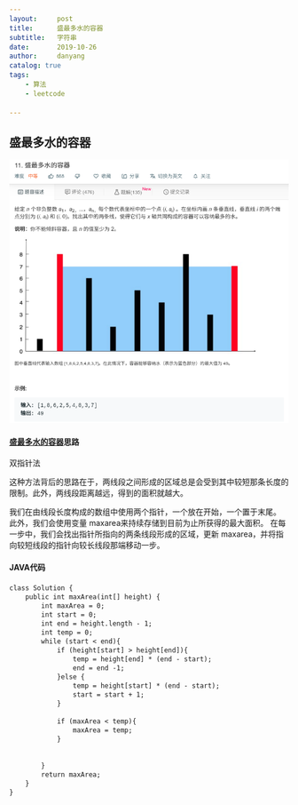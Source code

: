 ```yaml
---
layout:     post
title:      盛最多水的容器
subtitle:   字符串
date:       2019-10-26
author:     danyang
catalog: true
tags:
    - 算法
    - leetcode

---
```


## 盛最多水的容器

![](../img/盛最多水的容器.png)

#### [盛最多水的容器](https://leetcode-cn.com/problems/container-with-most-water/)思路

双指针法

这种方法背后的思路在于，两线段之间形成的区域总是会受到其中较短那条长度的限制。此外，两线段距离越远，得到的面积就越大。

我们在由线段长度构成的数组中使用两个指针，一个放在开始，一个置于末尾。 此外，我们会使用变量 maxarea来持续存储到目前为止所获得的最大面积。 在每一步中，我们会找出指针所指向的两条线段形成的区域，更新 maxarea，并将指向较短线段的指针向较长线段那端移动一步。

#### JAVA代码

```
class Solution {
    public int maxArea(int[] height) {
        int maxArea = 0;
        int start = 0;
        int end = height.length - 1;
        int temp = 0;
        while (start < end){
            if (height[start] > height[end]){
                temp = height[end] * (end - start);
                end = end -1;
            }else {
                temp = height[start] * (end - start);
                start = start + 1;
            }
            
            if (maxArea < temp){
                maxArea = temp;
            }
            
            
        }
        return maxArea;
    }
}
```

